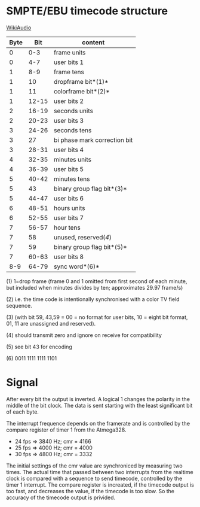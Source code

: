 # SMPTE/EBU timecode structure
[WikiAudio](https://www.wikiaudio.org/smpte-time-code/)

| Byte | Bit | content|
|------|-----|--------|
| 0 | 0-3 |	frame units |
| 0 | 4-7 | user bits 1 |
| 1 | 8-9 | frame tens |
| 1 | 10  | dropframe bit*(1)* |
| 1 | 11  |	colorframe bit*(2)* |
| 1 | 12-15 | user bits 2 |
| 2 | 16-19 | seconds units |
| 2 | 20-23 | user bits 3 |
| 3 | 24-26 | seconds tens |
| 3 | 27 | bi phase mark correction bit |
| 3 | 28-31 | user bits 4 |
| 4 | 32-35 | minutes units |
| 4 | 36-39 | user bits 5 |
| 5 | 40-42 | minutes tens |
| 5 | 43 | binary group flag bit*(3)* |
| 5 | 44-47 | user bits 6 |
| 6 | 48-51 | hours units |
| 6 | 52-55 | user bits 7 |
| 7 | 56-57 | hour tens |
| 7 | 58 | unused, reserved(*4*) |
| 7 | 59 | binary group flag bit*(5)* |
| 7 | 60-63 | user bits 8 |
| 8-9 | 64-79 | sync word*(6)* |

(1) 1=drop frame (frame 0 and 1 omitted from first second of each minute, but included when minutes divides by ten; approximates 29.97 frame/s)

(2) i.e. the time code is intentionally synchronised with a color TV field sequence.

(3) (with bit 59, 43,59 = 00 = no format for user bits, 10 = eight bit format, 01, 11 are unassigned and reserved).

(4) should transmit zero and ignore on receive for compatibility

(5) see bit 43 for encoding

(6) 0011 1111 1111 1101

# Signal
After every bit the output is inverted. A logical 1 changes the polarity in the middle of the bit clock. The data is sent starting with the least significant bit of each byte.

The interrupt frequence depends on the framerate and is controlled by the compare register of timer 1 from the Atmega328.

- 24 fps => 3840 Hz; cmr = 4166
- 25 fps => 4000 Hz; cmr = 4000
- 30 fps => 4800 Hz; cmr = 3332

The initial settings of the cmr value are synchroniced by measuring two times. The actual time that passed between two interrupts from the realtime clock is compared with a  sequence to send timecode, controlled by the timer 1 interrupt. The compare register is increated, if the timecode output is too fast, and decreases the value, if the timecode is too slow. So the accuracy of the timecode output is privided.